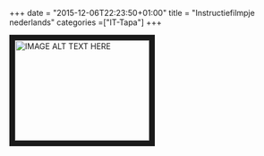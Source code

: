 +++
date = "2015-12-06T22:23:50+01:00"
title = "Instructiefilmpje nederlands"
categories =["IT-Tapa"]
+++

<a href="http://www.youtube.com/watch?feature=player_embedded&v=_7OVpWjr8lE
" target="_blank"><img src="http://img.youtube.com/vi/_7OVpWjr8lE/0.jpg" 
alt="IMAGE ALT TEXT HERE" width="240" height="180" border="10" /></a>